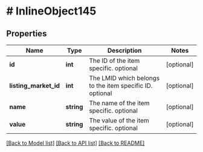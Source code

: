 # # InlineObject145

## Properties

Name | Type | Description | Notes
------------ | ------------- | ------------- | -------------
**id** | **int** | The ID of the item specific. optional | [optional] 
**listing_market_id** | **int** | The LMID which belongs to the item specific ID. optional | [optional] 
**name** | **string** | The name of the item specific. optional | [optional] 
**value** | **string** | The value of the item specific. optional | [optional] 

[[Back to Model list]](../../README.md#documentation-for-models) [[Back to API list]](../../README.md#documentation-for-api-endpoints) [[Back to README]](../../README.md)


